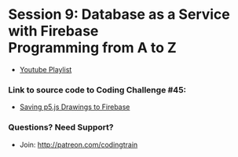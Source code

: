 # Session 9: Database as a Service with Firebase<br />Programming from A to Z
* [Youtube Playlist](https://www.youtube.com/watch?v=JrHT1iqSrAQ&index=1&list=PLRqwX-V7Uu6agS82Le9lLCBbeaW8inATT&t=2s)


### Link to source code to Coding Challenge #45: 
* [Saving p5.js Drawings to Firebase](https://github.com/CodingTrain/Rainbow-Code/tree/master/challenges/CC_0045_FirebaseSavingDrawing)

### Questions? Need Support?
* Join: http://patreon.com/codingtrain
